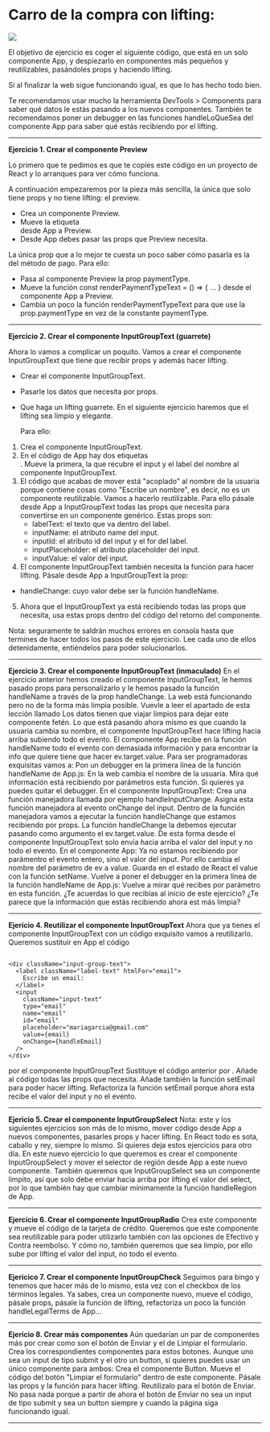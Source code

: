 # Carro de la compra con lifting:

![](https://774018087-files.gitbook.io/~/files/v0/b/gitbook-28427.appspot.com/o/assets%2F-MdR67vc7P9nPSm8gsCY%2Fsync%2Fd166b2b851e87f98072ec24e236b54308aec8589.png?generation=1631780516651902&alt=media)

El objetivo de ejercicio es coger el siguiente código, que está en un solo componente App, y despiezarlo en componentes más pequeños y reutilizables, pasándoles props y haciendo lifting.

Si al finalizar la web sigue funcionando igual, es que lo has hecho todo bien.

Te recomendamos usar mucho la herramienta DevTools > Components para saber qué datos le estás pasando a los nuevos componentes. También te recomendamos poner un debugger en las funciones handleLoQueSea del componente App para saber qué estás recibiendo por el lifting.

---

**Ejercicio 1. Crear el componente Preview**

Lo primero que te pedimos es que te copies este código en un proyecto de React y lo arranques para ver cómo funciona.

A continuación empezaremos por la pieza más sencilla, la única que solo tiene props y no tiene lifting: el preview.

- Crea un componente Preview.
- Mueve la etiqueta <div className="preview"> desde App a Preview.
- Desde App debes pasar las props que Preview necesita.

La única prop que a lo mejor te cuesta un poco saber cómo pasarla es la del método de pago. Para ello:

- Pasa al componente Preview la prop paymentType.
- Mueve la función const renderPaymentTypeText = () => { ... } desde el componente App a Preview.
- Cambia un poco la función renderPaymentTypeText para que use la prop.paymentType en vez de la constante paymentType.

---

**Ejercicio 2. Crear el componente InputGroupText (guarrete)**

Ahora lo vamos a complicar un poquito. Vamos a crear el componente InputGroupText que tiene que recibir props y además hacer lifting.

- Crear el componente InputGroupText.
- Pasarle los datos que necesita por props.
- Que haga un lifting guarrete. En el siguiente ejercicio haremos que el lifting sea limpio y elegante.

  Para ello:

1.  Crea el componente InputGroupText.
2.  En el código de App hay dos etiquetas <div className="input-group-text">. Mueve la primera, la que recubre el input y el label del nombre al componente InputGroupText.
3.  El código que acabas de mover está "acoplado" al nombre de la usuaria porque contiene cosas como "Escribe un nombre", es decir, no es un componente reutilizable. Vamos a hacerlo reutilizable. Para ello pásale desde App a InputGroupText todas las props que necesita para convertirse en un componente genérico. Estas props son:
    - labelText: el texto que va dentro del label.
    - inputName: el atributo name del input.
    - inputId: el atributo id del input y el for del label.
    - inputPlaceholder: el atributo placeholder del input.
    - inputValue: el valor del input.
4.  El componente InputGroupText también necesita la función para hacer lifting. Pásale desde App a InputGroupText la prop:

- handleChange: cuyo valor debe ser la función handleName.

5. Ahora que el InputGroupText ya está recibiendo todas las props que necesita, usa estas props dentro del código del retorno del componente.

Nota: seguramente te saldrán muchos errores en consola hasta que termines de hacer todos los pasos de este ejercicio. Lee cada uno de ellos detenidamente, entiéndelos para poder solucionarlos.

---

**Ejercicio 3. Crear el componente InputGroupText (inmaculado)**
En el ejercicio anterior hemos creado el componente InputGroupText, le hemos pasado props para personalizarlo y le hemos pasado la función handleName a través de la prop handleChange.
La web está funcionando pero no de la forma más limpia posible. Vuevle a leer el apartado de esta lección llamado Los datos tienen que viajar limpios para dejar este componente fetén.
Lo que está pasando ahora mismo es que cuando la usuaria cambia su nombre, el componente InputGroupText hace lifting hacia arriba subiendo todo el evento. El componente App recibe en la función handleName todo el evento con demasiada información y para encontrar la info que quiere tiene que hacer ev.target.value.
Para ser programadoras exquisitas vamos a:
Pon un debugger en la primera línea de la función handleName de App.js:
En la web cambia el nombre de la usuaria.
Mira qué información está recibiendo por parámetros esta función.
Si quieres ya puedes quitar el debugger.
En el componente InputGroupText:
Crea una función manejadora llamada por ejemplo handleInputChange.
Asigna esta función manejadora al evento onChange del input.
Dentro de la función manejadora vamos a ejecutar la función handleChange que estamos recibiendo por props.
La función handleChange la debemos ejecutar pasando como argumento el ev.target.value.
De esta forma desde el componente InputGroupText solo envía hacia arriba el valor del input y no todo el evento.
En el componente App:
Ya no estamos recibiendo por parámentro el evento entero, sino el valor del input. Por ello cambia el nombre del parámetro de ev a value.
Guarda en el estado de React el value con la función setName.
Vuelve a poner el debugger en la primera línea de la función handleName de App.js:
Vuelve a mirar qué recibes por parámetro en esta función.
¿Te acuerdas lo que recibías al inicio de este ejercicio?
¿Te parece que la información que estás recibiendo ahora est más limpia?

---

**Ejericio 4. Reutilizar el componente InputGroupText**
Ahora que ya tienes el componente InputGroupText con un código exquisito vamos a reutilizarlo. Queremos sustituir en App el código

```

<div className="input-group-text">
  <label className="label-text" htmlFor="email">
    Escribe un email:
  </label>
  <input
    className="input-text"
    type="email"
    name="email"
    id="email"
    placeholder="mariagarcia@gmail.com"
    value={email}
    onChange={handleEmail}
  />
</div>
```

por el componente InputGroupText
Sustituye el código anterior por <InputGroupText />.
Añade al código <InputGroupText /> todas las props que necesita.
Añade también la función setEmail para poder hacer lifting.
Refactoriza la función setEmail porque ahora esta recibe el valor del input y no el evento.

---

**Ejericio 5. Crear el componente InputGroupSelect**
Nota: este y los siguientes ejercicios son más de lo mismo, mover código desde App a nuevos componentes, pasarles props y hacer lifting. En React todo es sota, caballo y rey, siempre lo mismo.
Si quieres deja estos ejercicios para otro día.
En este nuevo ejercicio lo que queremos es crear el componente InputGroupSelect y mover el selector de región desde App a este nuevo componente.
También queremos que InputGroupSelect sea un componente limpito, así que solo debe enviar hacia arriba por lifting el valor del select, por lo que también hay que cambiar mínimamente la función handleRegion de App.

---

**Ejercicio 6. Crear el componente InputGroupRadio**
Crea este componente y mueve el código de la tarjeta de crédito. Queremos que este componente sea reutilizable para poder utilizarlo también con las opciones de Efectivo y Contra reembolso. Y cómo no, también queremos que sea limpio, por ello sube por lifting el valor del input, no todo el evento.

---

**Ejericico 7. Crear el componente InputGroupCheck**
Seguimos para bingo y tenemos que hacer más de lo mismo, esta vez con el checkbox de los términos legales. Ya sabes, crea un componente nuevo, mueve el código, pásale props, pásale la función de lifting, refactoriza un poco la función handleLegalTerms de App...

---

**Ejericio 8. Crear más componentes**
Aún quedarían un par de componentes más por crear como son el botón de Enviar y el de Limpiar el formulario. Crea los correspondientes componentes para estos botones.
Aunque uno sea un input de tipo submit y el otro un button, si quieres puedes usar un único componente para ambos:
Crea el componente Button.
Mueve el código del botón "Limpiar el formulario" dentro de este componente.
Pásale las props y la función para hacer lifting.
Reutilizalo para el botón de Enviar.
No pasa nada porque a partir de ahora el botón de Enviar no sea un input de tipo submit y sea un button siempre y cuando la página siga funcionando igual.

---
